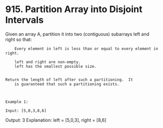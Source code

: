 # 915. Partition Array into Disjoint Intervals

Given an array A, partition it into two (contiguous) subarrays left and
        right so that:

    
        Every element in left is less than or equal to every element in right.
        
        left and right are non-empty.
        left has the smallest possible size.
    

    Return the length of left after such a partitioning.  It
        is guaranteed that such a partitioning exists.

     

    Example 1:

    Input: [5,0,3,8,6]
Output: 3
Explanation: left = [5,0,3], right = [8,6]